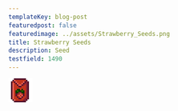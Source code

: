 ```yaml
---
templateKey: blog-post
featuredpost: false
featuredimage: ../assets/Strawberry_Seeds.png
title: Strawberry Seeds
description: Seed
testfield: 1490
---
```

![Strawberry Seeds](../assets/Strawberry_Seeds.png)